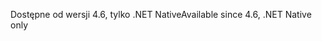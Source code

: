 <span data-ttu-id="e6a4b-101">Dostępne od wersji 4.6, tylko .NET Native</span><span class="sxs-lookup"><span data-stu-id="e6a4b-101">Available since 4.6, .NET Native only</span></span>